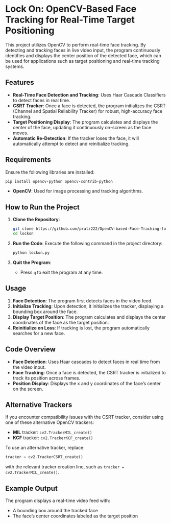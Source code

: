 # Lock On: OpenCV-Based Face Tracking for Real-Time Target Positioning

This project utilizes OpenCV to perform real-time face tracking. By detecting and tracking faces in live video input, the program continuously identifies and displays the center position of the detected face, which can be used for applications such as target positioning and real-time tracking systems.

## Features

- **Real-Time Face Detection and Tracking**: Uses Haar Cascade Classifiers to detect faces in real time.
- **CSRT Tracker**: Once a face is detected, the program initializes the CSRT (Channel and Spatial Reliability Tracker) for robust, high-accuracy face tracking.
- **Target Positioning Display**: The program calculates and displays the center of the face, updating it continuously on-screen as the face moves.
- **Automatic Re-Detection**: If the tracker loses the face, it will automatically attempt to detect and reinitialize tracking.

## Requirements

Ensure the following libraries are installed:

```bash
pip install opencv-python opencv-contrib-python
```

- **OpenCV**: Used for image processing and tracking algorithms.

## How to Run the Project

1. **Clone the Repository**:
   ```bash
   git clone https://github.com/pratz222/OpenCV-based-Face-Tracking-for-Real-Time-Target-Positioning
   cd lockon
   ```

2. **Run the Code**:
   Execute the following command in the project directory:
   ```bash
   python lockon.py
   ```

3. **Quit the Program**:
   - Press `q` to exit the program at any time.

## Usage

1. **Face Detection**: The program first detects faces in the video feed.
2. **Initialize Tracking**: Upon detection, it initializes the tracker, displaying a bounding box around the face.
3. **Display Target Position**: The program calculates and displays the center coordinates of the face as the target position.
4. **Reinitialize on Loss**: If tracking is lost, the program automatically searches for a new face.

## Code Overview

- **Face Detection**: Uses Haar cascades to detect faces in real time from the video input.
- **Face Tracking**: Once a face is detected, the CSRT tracker is initialized to track its position across frames.
- **Position Display**: Displays the x and y coordinates of the face’s center on the screen.

## Alternative Trackers

If you encounter compatibility issues with the CSRT tracker, consider using one of these alternative OpenCV trackers:
- **MIL** tracker: `cv2.TrackerMIL_create()`
- **KCF** tracker: `cv2.TrackerKCF_create()`

To use an alternative tracker, replace:
```python
tracker = cv2.TrackerCSRT_create()
```
with the relevant tracker creation line, such as `tracker = cv2.TrackerMIL_create()`.

## Example Output

The program displays a real-time video feed with:
- A bounding box around the tracked face
- The face’s center coordinates labeled as the target position
